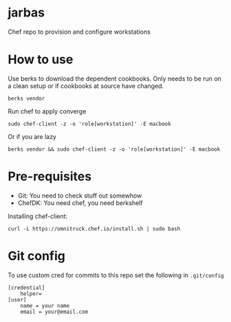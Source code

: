 # jarbas

Chef repo to provision and configure workstations

# How to use

Use berks to download the dependent cookbooks. Only needs to be run on a clean setup or if cookbooks at source have changed.

    berks vendor

Run chef to apply converge

    sudo chef-client -z -o 'role[workstation]' -E macbook

Or if you are lazy

    berks vendor && sudo chef-client -z -o 'role[workstation]' -E macbook

# Pre-requisites

* Git: You need to check stuff out somewhow
* ChefDK: You need chef, you need berkshelf

Installing chef-client:

    curl -L https://omnitruck.chef.io/install.sh | sudo bash

# Git config

To use custom cred for commits to this repo set the following in `.git/config`

    [credential]
        helper=
    [user]
	    name = your name
	    email = your@email.com
